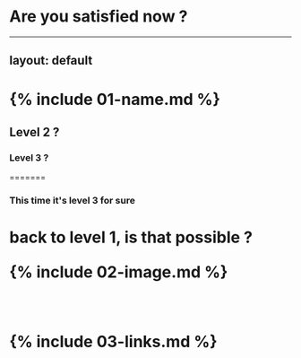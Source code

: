 # Are you satisfied now ?

---
layout: default
---

<H1> {% include 01-name.md %}

## Level 2 ?

### Level 3 ?

=======
<H3> This time it's level 3 for sure
  <H1> back to level 1, is that possible ?
    

<br>

{% include 02-image.md %}

<br>

{% include 03-links.md %}

